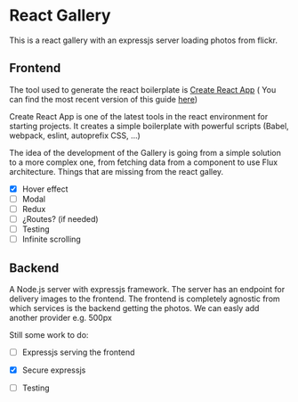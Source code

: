 # React Gallery

This is a react gallery with an expressjs server loading photos from flickr.

## Frontend
The tool used to generate the react boilerplate is [Create React App](https://github.com/facebookincubator/create-react-app)
( You can find the most recent version of this guide [here](https://github.com/facebookincubator/create-react-app/blob/master/packages/react-scripts/template/README.md))

Create React App is one of the latest tools in the react environment for starting projects. It creates a simple boilerplate with powerful scripts (Babel, webpack, eslint, autoprefix CSS, ...)

The idea of the development of the Gallery is going from a simple solution to a more complex one, from fetching data from a component to use Flux architecture.
Things that are missing from the react galley.
- [x] Hover effect
- [ ] Modal
- [ ] Redux
- [ ] ¿Routes? (if needed)
- [ ] Testing
- [ ] Infinite scrolling

## Backend
A Node.js server with expressjs framework.
The server has an endpoint for delivery images to the frontend. The frontend is completely agnostic from which services is the backend getting the photos.
We can easly add another provider e.g. 500px

Still some work to do:
- [ ] Expressjs serving the frontend
- [x] Secure expressjs
- [ ] Testing



